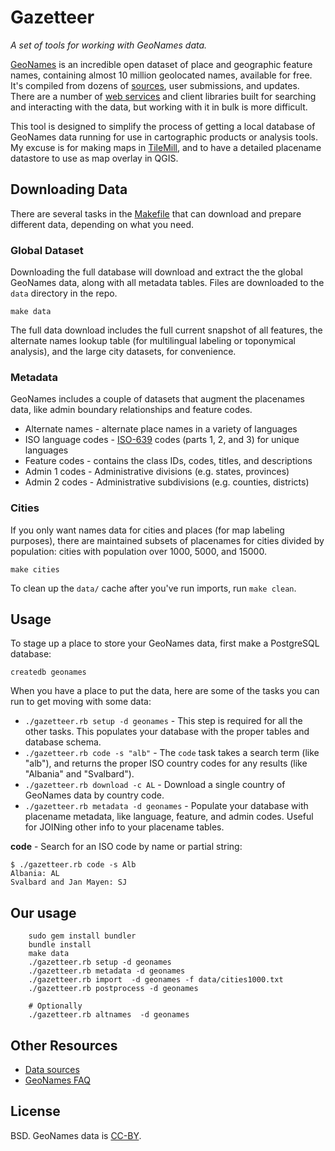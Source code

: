 # Gazetteer
_A set of tools for working with GeoNames data._

[GeoNames](http://www.geonames.org/) is an incredible open dataset of place and geographic feature names, containing almost 10 million geolocated names, available for free. It's compiled from dozens of [sources](http://www.geonames.org/data-sources.html), user submissions, and updates. There are a number of [web services](http://www.geonames.org/export/ws-overview.html) and client libraries built for searching and interacting with the data, but working with it in bulk is more difficult.

This tool is designed to simplify the process of getting a local database of GeoNames data running for use in cartographic products or analysis tools. My excuse is for making maps in [TileMill](http://mapbox.com/tilemill), and to have a detailed placename datastore to use as map overlay in QGIS.

## Downloading Data

There are several tasks in the [Makefile](http://bost.ocks.org/mike/make/) that can download and prepare different data, depending on what you need.

### Global Dataset

Downloading the full database will download and extract the the global GeoNames data, along with all metadata tables. Files are downloaded to the `data` directory in the repo.

```shell
make data
```

The full data download includes the full current snapshot of all features, the alternate names lookup table (for multilingual labeling or toponymical analysis), and the large city datasets, for convenience.

### Metadata

GeoNames includes a couple of datasets that augment the placenames data, like admin boundary relationships and feature codes.

* Alternate names - alternate place names in a variety of languages
* ISO language codes - [ISO-639](http://en.wikipedia.org/wiki/ISO_639) codes (parts 1, 2, and 3) for unique languages
* Feature codes - contains the class IDs, codes, titles, and descriptions
* Admin 1 codes - Administrative divisions (e.g. states, provinces)
* Admin 2 codes - Administrative subdivisions (e.g. counties, districts)

### Cities

If you only want names data for cities and places (for map labeling purposes), there are maintained subsets of placenames for cities divided by population: cities with population over 1000, 5000, and 15000.

```shell
make cities
```

To clean up the `data/` cache after you've run imports, run `make clean`.

## Usage

To stage up a place to store your GeoNames data, first make a PostgreSQL database:

    createdb geonames

When you have a place to put the data, here are some of the tasks you can run to get moving with some data:

* `./gazetteer.rb setup -d geonames` - This step is required for all the other tasks. This populates your database with the proper tables and database schema.
* `./gazetteer.rb code -s "alb"` - The `code` task takes a search term (like "alb"), and returns the proper ISO country codes for any results (like "Albania" and "Svalbard").
* `./gazetteer.rb download -c AL` - Download a single country of GeoNames data by country code.
* `./gazetteer.rb metadata -d geonames` - Populate your database with placename metadata, like language, feature, and admin codes. Useful for JOINing other info to your placename tables.

**code** - Search for an ISO code by name or partial string:

```shell
$ ./gazetteer.rb code -s Alb
Albania: AL
Svalbard and Jan Mayen: SJ
```

## Our usage
```
	sudo gem install bundler
	bundle install
	make data
	./gazetteer.rb setup -d geonames
	./gazetteer.rb metadata -d geonames
	./gazetteer.rb import  -d geonames -f data/cities1000.txt 
	./gazetteer.rb postprocess -d geonames

	# Optionally
	./gazetteer.rb altnames  -d geonames 
```

## Other Resources

* [Data sources](http://www.geonames.org/data-sources.html)
* [GeoNames FAQ](http://forum.geonames.org/gforum/forums/show/6.page)

## License

BSD. GeoNames data is [CC-BY](http://creativecommons.org/licenses/by/3.0/).